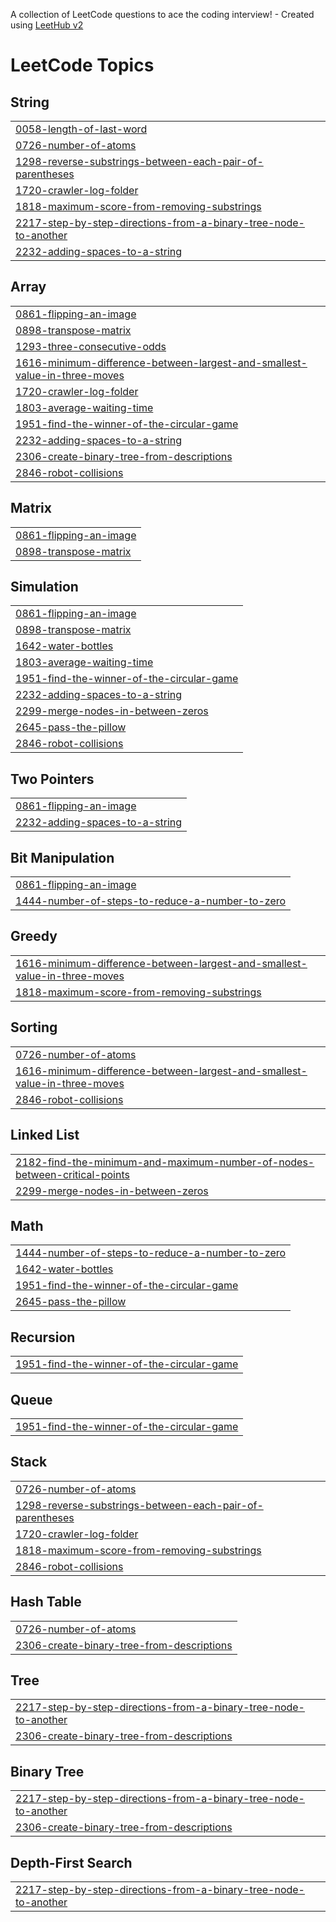 A collection of LeetCode questions to ace the coding interview! - Created using [LeetHub v2](https://github.com/arunbhardwaj/LeetHub-2.0)
<!---LeetCode Topics Start-->
# LeetCode Topics
## String
|  |
| ------- |
| [0058-length-of-last-word](https://github.com/bhoyarjagruti07/Java/tree/master/0058-length-of-last-word) |
| [0726-number-of-atoms](https://github.com/bhoyarjagruti07/Java/tree/master/0726-number-of-atoms) |
| [1298-reverse-substrings-between-each-pair-of-parentheses](https://github.com/bhoyarjagruti07/Java/tree/master/1298-reverse-substrings-between-each-pair-of-parentheses) |
| [1720-crawler-log-folder](https://github.com/bhoyarjagruti07/Java/tree/master/1720-crawler-log-folder) |
| [1818-maximum-score-from-removing-substrings](https://github.com/bhoyarjagruti07/Java/tree/master/1818-maximum-score-from-removing-substrings) |
| [2217-step-by-step-directions-from-a-binary-tree-node-to-another](https://github.com/bhoyarjagruti07/Java/tree/master/2217-step-by-step-directions-from-a-binary-tree-node-to-another) |
| [2232-adding-spaces-to-a-string](https://github.com/bhoyarjagruti07/Java/tree/master/2232-adding-spaces-to-a-string) |
## Array
|  |
| ------- |
| [0861-flipping-an-image](https://github.com/bhoyarjagruti07/Java/tree/master/0861-flipping-an-image) |
| [0898-transpose-matrix](https://github.com/bhoyarjagruti07/Java/tree/master/0898-transpose-matrix) |
| [1293-three-consecutive-odds](https://github.com/bhoyarjagruti07/Java/tree/master/1293-three-consecutive-odds) |
| [1616-minimum-difference-between-largest-and-smallest-value-in-three-moves](https://github.com/bhoyarjagruti07/Java/tree/master/1616-minimum-difference-between-largest-and-smallest-value-in-three-moves) |
| [1720-crawler-log-folder](https://github.com/bhoyarjagruti07/Java/tree/master/1720-crawler-log-folder) |
| [1803-average-waiting-time](https://github.com/bhoyarjagruti07/Java/tree/master/1803-average-waiting-time) |
| [1951-find-the-winner-of-the-circular-game](https://github.com/bhoyarjagruti07/Java/tree/master/1951-find-the-winner-of-the-circular-game) |
| [2232-adding-spaces-to-a-string](https://github.com/bhoyarjagruti07/Java/tree/master/2232-adding-spaces-to-a-string) |
| [2306-create-binary-tree-from-descriptions](https://github.com/bhoyarjagruti07/Java/tree/master/2306-create-binary-tree-from-descriptions) |
| [2846-robot-collisions](https://github.com/bhoyarjagruti07/Java/tree/master/2846-robot-collisions) |
## Matrix
|  |
| ------- |
| [0861-flipping-an-image](https://github.com/bhoyarjagruti07/Java/tree/master/0861-flipping-an-image) |
| [0898-transpose-matrix](https://github.com/bhoyarjagruti07/Java/tree/master/0898-transpose-matrix) |
## Simulation
|  |
| ------- |
| [0861-flipping-an-image](https://github.com/bhoyarjagruti07/Java/tree/master/0861-flipping-an-image) |
| [0898-transpose-matrix](https://github.com/bhoyarjagruti07/Java/tree/master/0898-transpose-matrix) |
| [1642-water-bottles](https://github.com/bhoyarjagruti07/Java/tree/master/1642-water-bottles) |
| [1803-average-waiting-time](https://github.com/bhoyarjagruti07/Java/tree/master/1803-average-waiting-time) |
| [1951-find-the-winner-of-the-circular-game](https://github.com/bhoyarjagruti07/Java/tree/master/1951-find-the-winner-of-the-circular-game) |
| [2232-adding-spaces-to-a-string](https://github.com/bhoyarjagruti07/Java/tree/master/2232-adding-spaces-to-a-string) |
| [2299-merge-nodes-in-between-zeros](https://github.com/bhoyarjagruti07/Java/tree/master/2299-merge-nodes-in-between-zeros) |
| [2645-pass-the-pillow](https://github.com/bhoyarjagruti07/Java/tree/master/2645-pass-the-pillow) |
| [2846-robot-collisions](https://github.com/bhoyarjagruti07/Java/tree/master/2846-robot-collisions) |
## Two Pointers
|  |
| ------- |
| [0861-flipping-an-image](https://github.com/bhoyarjagruti07/Java/tree/master/0861-flipping-an-image) |
| [2232-adding-spaces-to-a-string](https://github.com/bhoyarjagruti07/Java/tree/master/2232-adding-spaces-to-a-string) |
## Bit Manipulation
|  |
| ------- |
| [0861-flipping-an-image](https://github.com/bhoyarjagruti07/Java/tree/master/0861-flipping-an-image) |
| [1444-number-of-steps-to-reduce-a-number-to-zero](https://github.com/bhoyarjagruti07/Java/tree/master/1444-number-of-steps-to-reduce-a-number-to-zero) |
## Greedy
|  |
| ------- |
| [1616-minimum-difference-between-largest-and-smallest-value-in-three-moves](https://github.com/bhoyarjagruti07/Java/tree/master/1616-minimum-difference-between-largest-and-smallest-value-in-three-moves) |
| [1818-maximum-score-from-removing-substrings](https://github.com/bhoyarjagruti07/Java/tree/master/1818-maximum-score-from-removing-substrings) |
## Sorting
|  |
| ------- |
| [0726-number-of-atoms](https://github.com/bhoyarjagruti07/Java/tree/master/0726-number-of-atoms) |
| [1616-minimum-difference-between-largest-and-smallest-value-in-three-moves](https://github.com/bhoyarjagruti07/Java/tree/master/1616-minimum-difference-between-largest-and-smallest-value-in-three-moves) |
| [2846-robot-collisions](https://github.com/bhoyarjagruti07/Java/tree/master/2846-robot-collisions) |
## Linked List
|  |
| ------- |
| [2182-find-the-minimum-and-maximum-number-of-nodes-between-critical-points](https://github.com/bhoyarjagruti07/Java/tree/master/2182-find-the-minimum-and-maximum-number-of-nodes-between-critical-points) |
| [2299-merge-nodes-in-between-zeros](https://github.com/bhoyarjagruti07/Java/tree/master/2299-merge-nodes-in-between-zeros) |
## Math
|  |
| ------- |
| [1444-number-of-steps-to-reduce-a-number-to-zero](https://github.com/bhoyarjagruti07/Java/tree/master/1444-number-of-steps-to-reduce-a-number-to-zero) |
| [1642-water-bottles](https://github.com/bhoyarjagruti07/Java/tree/master/1642-water-bottles) |
| [1951-find-the-winner-of-the-circular-game](https://github.com/bhoyarjagruti07/Java/tree/master/1951-find-the-winner-of-the-circular-game) |
| [2645-pass-the-pillow](https://github.com/bhoyarjagruti07/Java/tree/master/2645-pass-the-pillow) |
## Recursion
|  |
| ------- |
| [1951-find-the-winner-of-the-circular-game](https://github.com/bhoyarjagruti07/Java/tree/master/1951-find-the-winner-of-the-circular-game) |
## Queue
|  |
| ------- |
| [1951-find-the-winner-of-the-circular-game](https://github.com/bhoyarjagruti07/Java/tree/master/1951-find-the-winner-of-the-circular-game) |
## Stack
|  |
| ------- |
| [0726-number-of-atoms](https://github.com/bhoyarjagruti07/Java/tree/master/0726-number-of-atoms) |
| [1298-reverse-substrings-between-each-pair-of-parentheses](https://github.com/bhoyarjagruti07/Java/tree/master/1298-reverse-substrings-between-each-pair-of-parentheses) |
| [1720-crawler-log-folder](https://github.com/bhoyarjagruti07/Java/tree/master/1720-crawler-log-folder) |
| [1818-maximum-score-from-removing-substrings](https://github.com/bhoyarjagruti07/Java/tree/master/1818-maximum-score-from-removing-substrings) |
| [2846-robot-collisions](https://github.com/bhoyarjagruti07/Java/tree/master/2846-robot-collisions) |
## Hash Table
|  |
| ------- |
| [0726-number-of-atoms](https://github.com/bhoyarjagruti07/Java/tree/master/0726-number-of-atoms) |
| [2306-create-binary-tree-from-descriptions](https://github.com/bhoyarjagruti07/Java/tree/master/2306-create-binary-tree-from-descriptions) |
## Tree
|  |
| ------- |
| [2217-step-by-step-directions-from-a-binary-tree-node-to-another](https://github.com/bhoyarjagruti07/Java/tree/master/2217-step-by-step-directions-from-a-binary-tree-node-to-another) |
| [2306-create-binary-tree-from-descriptions](https://github.com/bhoyarjagruti07/Java/tree/master/2306-create-binary-tree-from-descriptions) |
## Binary Tree
|  |
| ------- |
| [2217-step-by-step-directions-from-a-binary-tree-node-to-another](https://github.com/bhoyarjagruti07/Java/tree/master/2217-step-by-step-directions-from-a-binary-tree-node-to-another) |
| [2306-create-binary-tree-from-descriptions](https://github.com/bhoyarjagruti07/Java/tree/master/2306-create-binary-tree-from-descriptions) |
## Depth-First Search
|  |
| ------- |
| [2217-step-by-step-directions-from-a-binary-tree-node-to-another](https://github.com/bhoyarjagruti07/Java/tree/master/2217-step-by-step-directions-from-a-binary-tree-node-to-another) |
<!---LeetCode Topics End-->